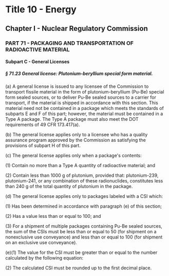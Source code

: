 
# Title 10 - Energy
## Chapter I - Nuclear Regulatory Commission
### PART 71 - PACKAGING AND TRANSPORTATION OF RADIOACTIVE MATERIAL
#### Subpart C - General Licenses
##### § 71.23 General license: Plutonium-beryllium special form material.

(a) A general license is issued to any licensee of the Commission to transport fissile material in the form of plutonium-beryllium (Pu-Be) special form sealed sources, or to deliver Pu-Be sealed sources to a carrier for transport, if the material is shipped in accordance with this section. This material need not be contained in a package which meets the standards of subparts E and F of this part; however, the material must be contained in a Type A package. The Type A package must also meet the DOT requirements of 49 CFR 173.417(a).

(b) The general license applies only to a licensee who has a quality assurance program approved by the Commission as satisfying the provisions of subpart H of this part.

(c) The general license applies only when a package's contents:

(1) Contain no more than a Type A quantity of radioactive material; and

(2) Contain less than 1000 g of plutonium, provided that: plutonium-239, plutonium-241, or any combination of these radionuclides, constitutes less than 240 g of the total quantity of plutonium in the package.

(d) The general license applies only to packages labeled with a CSI which:

(1) Has been determined in accordance with paragraph (e) of this section;

(2) Has a value less than or equal to 100; and

(3) For a shipment of multiple packages containing Pu-Be sealed sources, the sum of the CSIs must be less than or equal to 50 (for shipment on a nonexclusive use conveyance) and less than or equal to 100 (for shipment on an exclusive use conveyance).

(e)(1) The value for the CSI must be greater than or equal to the number calculated by the following equation:

(2) The calculated CSI must be rounded up to the first decimal place.
